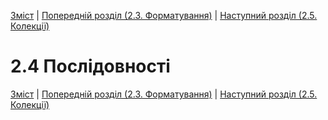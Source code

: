 [Зміст](../Contents.md) \| [Попередній розділ (2.3. Форматування)](../03_Formatting.md) \| [Наступний розділ (2.5. Колекції)](../05_Collections.md)

# 2.4 Послідовності






[Зміст](../Contents.md) \| [Попередній розділ (2.3. Форматування)](../03_Formatting.md) \| [Наступний розділ (2.5. Колекції)](../05_Collections.md)
